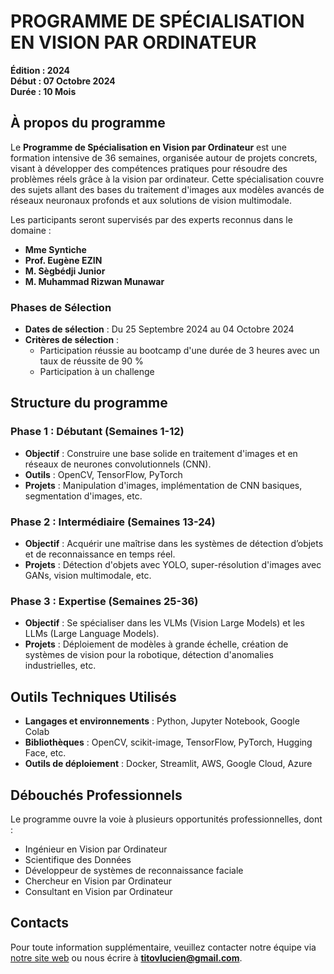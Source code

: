 # PROGRAMME DE SPÉCIALISATION EN VISION PAR ORDINATEUR  
**Édition : 2024**  
**Début : 07 Octobre 2024**  
**Durée : 10 Mois**  

## À propos du programme

Le **Programme de Spécialisation en Vision par Ordinateur** est une formation intensive de 36 semaines, organisée autour de projets concrets, visant à développer des compétences pratiques pour résoudre des problèmes réels grâce à la vision par ordinateur. Cette spécialisation couvre des sujets allant des bases du traitement d'images aux modèles avancés de réseaux neuronaux profonds et aux solutions de vision multimodale.

Les participants seront supervisés par des experts reconnus dans le domaine :  
- **Mme Syntiche**  
- **Prof. Eugène EZIN**  
- **M. Sègbédji Junior**  
- **M. Muhammad Rizwan Munawar**

### Phases de Sélection  
- **Dates de sélection** : Du 25 Septembre 2024 au 04 Octobre 2024  
- **Critères de sélection** :  
    - Participation réussie au bootcamp d'une durée de 3 heures avec un taux de réussite de 90 %  
    - Participation à un challenge

## Structure du programme

### Phase 1 : Débutant (Semaines 1-12)
- **Objectif** : Construire une base solide en traitement d'images et en réseaux de neurones convolutionnels (CNN).
- **Outils** : OpenCV, TensorFlow, PyTorch
- **Projets** : Manipulation d'images, implémentation de CNN basiques, segmentation d'images, etc.

### Phase 2 : Intermédiaire (Semaines 13-24)
- **Objectif** : Acquérir une maîtrise dans les systèmes de détection d’objets et de reconnaissance en temps réel.
- **Projets** : Détection d'objets avec YOLO, super-résolution d'images avec GANs, vision multimodale, etc.

### Phase 3 : Expertise (Semaines 25-36)
- **Objectif** : Se spécialiser dans les VLMs (Vision Large Models) et les LLMs (Large Language Models).
- **Projets** : Déploiement de modèles à grande échelle, création de systèmes de vision pour la robotique, détection d'anomalies industrielles, etc.

## Outils Techniques Utilisés
- **Langages et environnements** : Python, Jupyter Notebook, Google Colab
- **Bibliothèques** : OpenCV, scikit-image, TensorFlow, PyTorch, Hugging Face, etc.
- **Outils de déploiement** : Docker, Streamlit, AWS, Google Cloud, Azure

## Débouchés Professionnels
Le programme ouvre la voie à plusieurs opportunités professionnelles, dont :  
- Ingénieur en Vision par Ordinateur  
- Scientifique des Données  
- Développeur de systèmes de reconnaissance faciale  
- Chercheur en Vision par Ordinateur  
- Consultant en Vision par Ordinateur  

## Contacts
Pour toute information supplémentaire, veuillez contacter notre équipe via [notre site web](https://www.linkedin.com/in/lucientito) ou nous écrire à **titovlucien@gmail.com**.
